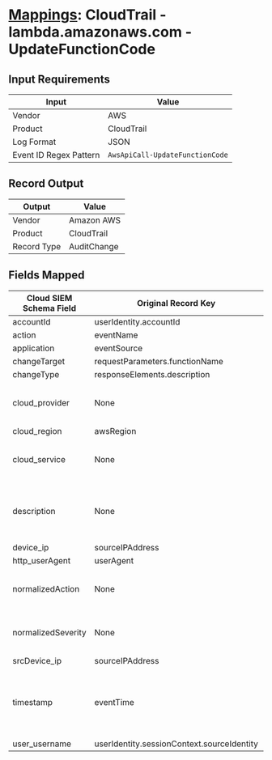 # [Mappings](README.md): CloudTrail - lambda.amazonaws.com - UpdateFunctionCode

## Input Requirements

|Input|Value|
|-----|-----|
|Vendor|AWS|
|Product|CloudTrail|
|Log Format|JSON|
|Event ID Regex Pattern|`AwsApiCall-UpdateFunctionCode`|

## Record Output

|Output|Value|
|------|-----|
|Vendor|Amazon AWS|
|Product|CloudTrail|
|Record Type|AuditChange|

## Fields Mapped

|Cloud SIEM Schema Field|Original Record Key|Notes|
|-----------------------|-------------------|-----|
|accountId|userIdentity.accountId||
|action|eventName||
|application|eventSource||
|changeTarget|requestParameters.functionName||
|changeType|responseElements.description||
|cloud_provider|None|The static text `AWS` is populated in this schema field.|
|cloud_region|awsRegion||
|cloud_service|None|The static text `Lambda` is populated in this schema field.|
|description|None|The static text `Updates a Lambda function's code.` is populated in this schema field.|
|device_ip|sourceIPAddress||
|http_userAgent|userAgent||
|normalizedAction|None|The static text `change` is populated in this schema field.|
|normalizedSeverity|None|The static text `1` is populated in this schema field.|
|srcDevice_ip|sourceIPAddress||
|timestamp|eventTime|We expect the orginal record value of `eventTime` is in the format `yyyy-MM-dd'T'HH:mm:ss'Z'`|
|user_username|userIdentity.sessionContext.sourceIdentity||

